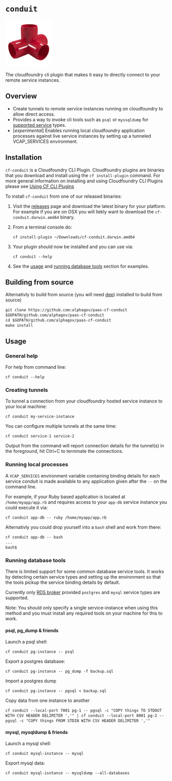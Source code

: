 # `conduit`

![alt text][logo]

The cloudfoundry cli plugin that makes it easy to directly connect to your remote service instances.
 
## Overview

* Create tunnels to remote service instances running on cloudfoundry to allow direct access.
* Provides a way to invoke cli tools such as `psql` or `myssqldump` for [supported service](#running-database-tools) types.
* [_experimental_] Enables running local cloudfoundry application processes against live service instances by setting up a tunneled VCAP_SERVICES environment.

## Installation

`cf-conduit` is a Cloudfoundry CLI Plugin. Cloudfoundry plugins are binaries that you download and install using the `cf install-plugin` command. For more general information on installing and using Cloudfoundry CLI Plugins please see [Using CF CLI Plugins](https://docs.cloudfoundry.org/cf-cli/use-cli-plugins.html#plugin-install)

To install `cf-conduit` from one of our released binaries:

1. Visit the [releases](https://github.com/alphagov/paas-cf-conduit/releases) page and download the latest binary for your platform. For example if you are on OSX you will liekly want to download the `cf-conduit.darwin.amd64` binary.

2. From a terminal console do:
 
    ```
    cf install-plugin ~/Downloads/cf-conduit.darwin.amd64
    ```

3. Your plugin should now be installed and you can use via:

    ```
    cf conduit --help
    ```

4. See the [usage](#usage) and [running database tools](#running-database-tools) section for examples.

## Building from source

Alternativly to build from source (you will need [dep](https://github.com/golang/dep)) installed to build from source)

```
git clone https://github.com:alphagov/paas-cf-conduit $GOPATH/github.com/alphagov/paas-cf-conduit
cd $GOPATH/github.com/alphagov/paas-cf-conduit
make install
```

## Usage

### General help

For help from command line:

```
cf conduit --help
```

### Creating tunnels

To tunnel a connection from your cloudfoundry hosted service instance to your local machine:

```
cf conduit my-service-instance
```

You can configure multiple tunnels at the same time:

```
cf conduit service-1 service-2
```

Output from the command will report connection details for the tunnel(s) in the foreground, hit Ctrl+C to terminate the connections.

### Running local processes

A `VCAP_SERVICES` environment variable containing binding details for each service conduit is made available to any application given after the `--` on the command line.

For example, if your Ruby based application is located at `/home/myapp/app.rb` and requires access to your `app-db` service instance you could execute it via:

```
cf conduit app-db -- ruby /home/myapp/app.rb
``` 

Alternativly you could drop yourself into a `bash` shell and work from there:

```
cf conduit app-db -- bash
...
bash$ 
```

### Running database tools

There is limited support for some common database service tools. It works by detecting certain service types and setting up the environment so that the tools pickup the service binding details by default.

Currently only [RDS broker](https://github.com/alphagov/paas-rds-broker) provided `postgres` and `mysql` service types are supported.

Note: You should only specify a single service-instance when using this method and you must install any required tools on your machine for this to work.

#### psql, pg_dump & friends

Launch a psql shell:

```
cf conduit pg-instance -- psql
```

Export a postgres database:

```
cf conduit pg-instance -- pg_dump -f backup.sql
```

Import a postgres dump

```
cf conduit pg-instance -- pgsql < backup.sql
```

Copy data from one instance to another

```
cf conduit --local-port 7001 pg-1 -- pgsql -c "COPY things TO STDOUT WITH CSV HEADER DELIMITER ','" | cf conduit --local-port 8001 pg-2 -- pgsql -c "COPY things FROM STDIN WITH CSV HEADER DELIMITER ','"
```


#### mysql, mysqldump & friends

Launch a mysql shell:

```
cf conduit mysql-instance -- mysql
```

Export mysql data:

```
cf conduit mysql-isntance -- mysqldump --all-databases
```


[logo]: logo.jpg
